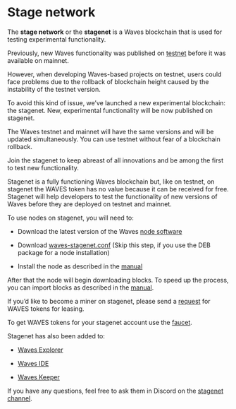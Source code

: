 # Stage network

The **stage network** or the **stagenet** is a Waves blockchain that is used for testing experimental functionality.

Previously, new Waves functionality was published on [testnet](/en/blockchain/blockchain-network/test-network) before it was available on mainnet.

However, when developing Waves-based projects on testnet, users could face problems due to the rollback of blockchain height caused by the instability of the testnet version.

To avoid this kind of issue, we’ve launched a new experimental blockchain: the stagenet. New, experimental functionality will be now published on stagenet.

The Waves testnet and mainnet will have the same versions and will be updated simultaneously. You can use testnet without fear of a blockchain rollback.

Join the stagenet to keep abreast of all innovations and be among the first to test new functionality.

Stagenet is a fully functioning Waves blockchain but, like on testnet, on stagenet the WAVES token has no value because it can be received for free. Stagenet will help developers to test the functionality of new versions of Waves before they are deployed on testnet and mainnet.

To use nodes on stagenet, you will need to:

* Download the latest version of the Waves [node software](https://github.com/wavesplatform/Waves/releases)

* Download [waves-stagenet.conf](https://github.com/wavesplatform/Waves/blob/master/node/waves-stagenet.conf) (Skip this step, if you use the DEB package for a node installation)

* Install the node as described in the [manual](/en/waves-node/how-to-install-a-node/how-to-install-a-node)

After that the node will begin downloading blocks. To speed up the process, you can import blocks as described in the [manual](/en/waves-node/options-for-getting-actual-blockchain/).

If you’d like to become a miner on stagenet, please send a [request](https://wavesplatform.atlassian.net/servicedesk/customer/portal/11/create/178) for WAVES tokens for leasing.

To get WAVES tokens for your stagenet account use the [faucet](https://stagenet.wavesexplorer.com/stagenet/faucet).

Stagenet has also been added to:

* [Waves Explorer](https://stagenet.wavesexplorer.com/stagenet)

* [Waves IDE](https://ide-stagenet.wavesplatform.com)

* [Waves Keeper](/en/ecosystem/waves-keeper/)

If you have any questions, feel free to ask them in Discord on the [stagenet channel](https://discordapp.com/channels/420933539375087617/615843628618612746).
